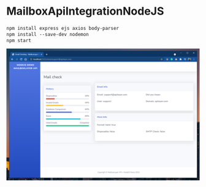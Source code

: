 # MailboxApiIntegrationNodeJS


    npm install express ejs axios body-parser
    npm install --save-dev nodemon
    npm start


![](mailboxlayernodejs.png)

